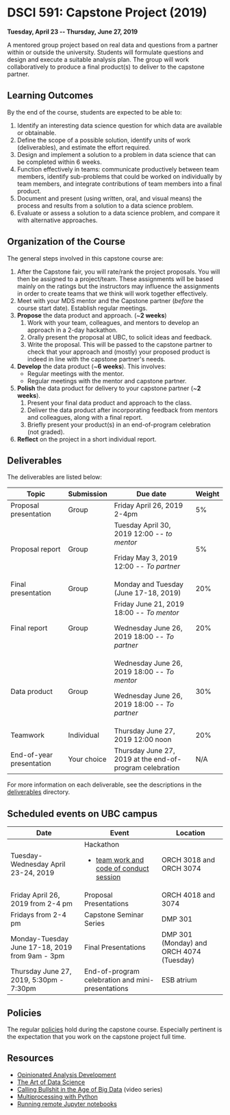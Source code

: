 # DSCI 591: Capstone Project (2019)

__Tuesday, April 23 -- Thursday, June 27, 2019__

A mentored group project based on real data and questions from a partner within or outside the university. Students will formulate questions and design and execute a suitable analysis plan. The group will work collaboratively to produce a final product(s) to deliver to the capstone partner.


## Learning Outcomes

By the end of the course, students are expected to be able to:

1. Identify an interesting data science question for which data are available or obtainable.
2. Define the scope of a possible solution, identify units of work (deliverables), and estimate the effort required.
3. Design and implement a solution to a problem in data science that can be completed within 6 weeks.
4. Function effectively in teams: communicate productively between team members, identify sub-problems that could be worked on individually by team members, and integrate contributions of team members into a final product.
5. Document and present (using written, oral, and visual means) the process and results from a solution to a data science problem.
6. Evaluate or assess a solution to a data science problem, and compare it with alternative approaches. 		


## Organization of the Course

The general steps involved in this capstone course are:

1. After the Capstone fair, you will rate/rank the project proposals. You will then be assigned to a project/team. These assignments will be based mainly on the ratings but the instructors may influence the assignments in order to create teams that we think will work together effectively.
1. Meet with your MDS mentor and the Capstone partner (_before_ the course start date). Establish regular meetings.
2. __Propose__ the data product and approach. (~__2 weeks__)
    1. Work with your team, colleagues, and mentors to develop an approach in a 2-day hackathon.
    2. Orally present the proposal at UBC, to solicit ideas and feedback.
    3. Write the proposal. This will be passed to the capstone partner to check that your approach and (mostly) your proposed product is indeed in line with the capstone partner's needs.
3. __Develop__ the data product (~__6 weeks__). This involves:
    - Regular meetings with the mentor.
    - Regular meetings with the mentor and capstone partner.
4. __Polish__ the data product for delivery to your capstone partner (~__2 weeks__).
    1. Present your final data product and approach to the class.
    2. Deliver the data product after incorporating feedback from mentors and colleagues, along with a final report.
    3. Briefly present your product(s) in an end-of-program celebration (not graded).
5. __Reflect__ on the project in a short individual report.


## Deliverables

The deliverables are listed below:

| Topic | Submission | Due date | Weight   |
|------|----|----|------|
| Proposal presentation |  Group | Friday April 26, 2019 2-4pm | 5%
| Proposal report |  Group |  Tuesday April 30, 2019 12:00 -- _to mentor_ <p> Friday May 3, 2019 12:00 -- _To partner_ | 5%
| Final presentation |  Group |  Monday and Tuesday (June 17-18, 2019) | 20%
| Final report | Group | Friday June 21, 2019 18:00 -- _To mentor_ <p> Wednesday June 26, 2019 18:00 -- _To partner_  | 20%
| Data product |  Group | Wednesday June 26, 2019 18:00 -- _To mentor_ <p> Wednesday June 26, 2019 18:00 -- _To partner_ | 30%
| Teamwork | Individual | Thursday June 27, 2019 12:00 noon | 20%
| End-of-year presentation | Your choice |Thursday June 27, 2019 at the end-of-program celebration  | N/A

[proposal]: ./deliverables/proposal/proposal.md
[final]: ./deliverables/final/final.md
[notebook]: ./deliverables/notebook/notebook.md
[reflection]: ./deliverables/reflection/reflection.md

For more information on each deliverable, see the descriptions in the [deliverables](./deliverables) directory.



## Scheduled events on UBC campus

| Date        | Event | Location | 
|-------------|-----------|------|
| Tuesday-Wednesday April 23-24, 2019 | Hackathon<ul><li>[team work and code of conduct session](coc_n_teamwork.md) | ORCH 3018 and ORCH 3074 |
| Friday April 26, 2019 from 2-4 pm | Proposal Presentations | ORCH 4018 and 3074 |
| Fridays from 2-4 pm | Capstone Seminar Series |  DMP 301 |
| Monday-Tuesday June 17-18, 2019 from 9am - 3pm | Final Presentations | DMP 301 (Monday) and ORCH 4074 (Tuesday)  |
|Thursday June 27, 2019, 5:30pm - 7:30pm | End-of-program celebration and mini-presentations | ESB atrium |

## Policies

The regular [policies](https://ubc-mds.github.io/policies/) hold during the capstone course. Especially pertinent is the expectation that you work on the capstone project full time.

## Resources

- [Opinionated Analysis Development](https://peerj.com/preprints/3210.pdf)
- [The Art of Data Science](https://leanpub.com/artofdatascience)
- [Calling Bullshit in the Age of Big Data](https://www.youtube.com/playlist?list=PLPnZfvKID1Sje5jWxt-4CSZD7bUI4gSPS) (video series)
- [Multiprocessing with Python](resources/multiprocessing_with_python.md)
- [Running remote Jupyter notebooks](resources/running_remote_jp_notebooks.md)
